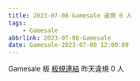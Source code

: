 ```yaml
---
title: 2023-07-08-Gamesale 違規 0 人
tags:
    - Gamesale
abbrlink: 2023-07-08-Gamesale
date: Gamesale-2023-07-08 12:00:00
---
```

Gamesale 板 [板規連結](https://www.ptt.cc/bbs/Gossiping/M.1637425085.A.07D.html)
昨天違規 0 人
